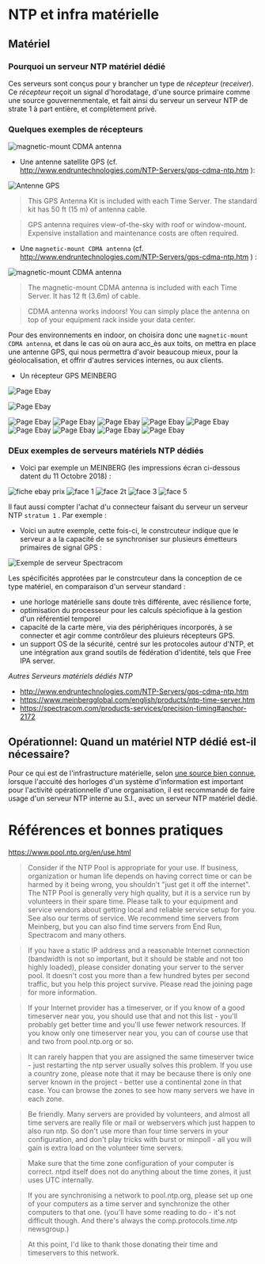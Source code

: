 # NTP et infra matérielle

## Matériel

### Pourquoi un serveur NTP matériel dédié

Ces serveurs sont conçus pour y brancher un type de *récepteur* (*receiver*).
Ce *récepteur* reçoit un signal d'horodatage, d'une source primaire comme une source gouvernenmentale, et fait ainsi du serveur un serveur NTP de strate 1 à part entière, et complètement privé.

### Quelques exemples de récepteurs

![magnetic-mount CDMA antenna](https://github.com/Jean-Baptiste-Lasselle/infra-kytes-underlay/raw/master/ntp/images/serveurs-NTP-exemple-recepteurs.1.png)

* Une antenne satellite GPS (cf. http://www.endruntechnologies.com/NTP-Servers/gps-cdma-ntp.htm ): 

![Antenne GPS](https://github.com/Jean-Baptiste-Lasselle/infra-kytes-underlay/raw/master/ntp/images/AntennaKitTS.jpg)

> This GPS Antenna Kit is included with each Time Server.  The standard kit has 50 ft (15 m) of antenna cable.

> GPS antenna requires view-of-the-sky with roof or window-mount.  Expensive installation and maintenance costs are often required.


* Une `magnetic-mount CDMA antenna` (cf. http://www.endruntechnologies.com/NTP-Servers/gps-cdma-ntp.htm ) : 



![magnetic-mount CDMA antenna](https://github.com/Jean-Baptiste-Lasselle/infra-kytes-underlay/raw/master/ntp/images/PROD_SonomaCdmaAntenna250.jpg)

> The magnetic-mount CDMA antenna is included with each Time Server.  It has 12 ft (3.6m) of cable.

> CDMA antenna works indoors!  You can simply place the antenna on top of your equipment rack inside your data center.




Pour des environnements en indoor, on choisira donc une `magnetic-mount CDMA antenna`, et dans le cas où on aura acc_ès aux toits, on mettra en place une antenne GPS, qui nous permettra d'avoir beaucoup mieux, pour la géolocalisation, et offrir d'autres services internes, ou aux clients.


* Un récepteur GPS MEINBERG

![Page Ebay](https://github.com/Jean-Baptiste-Lasselle/infra-kytes-underlay/raw/master/ntp/images/exemple-recepteur-GPS-MEINBERG/recepteur-GPS-MEINBERG-exemple.png)

![Page Ebay](https://github.com/Jean-Baptiste-Lasselle/infra-kytes-underlay/raw/master/ntp/images/exemple-recepteur-GPS-MEINBERG/s-l1600.jpg)

![Page Ebay](https://github.com/Jean-Baptiste-Lasselle/infra-kytes-underlay/raw/master/ntp/images/exemple-recepteur-GPS-MEINBERG/s-l1600.2.jpg)
![Page Ebay](https://github.com/Jean-Baptiste-Lasselle/infra-kytes-underlay/raw/master/ntp/images/exemple-recepteur-GPS-MEINBERG/s-l1600.3.jpg)
![Page Ebay](https://github.com/Jean-Baptiste-Lasselle/infra-kytes-underlay/raw/master/ntp/images/exemple-recepteur-GPS-MEINBERG/s-l1600.4.jpg)
![Page Ebay](https://github.com/Jean-Baptiste-Lasselle/infra-kytes-underlay/raw/master/ntp/images/exemple-recepteur-GPS-MEINBERG/s-l1600.5.jpg)
![Page Ebay](https://github.com/Jean-Baptiste-Lasselle/infra-kytes-underlay/raw/master/ntp/images/exemple-recepteur-GPS-MEINBERG/s-l1600.6.jpg)
![Page Ebay](https://github.com/Jean-Baptiste-Lasselle/infra-kytes-underlay/raw/master/ntp/images/exemple-recepteur-GPS-MEINBERG/s-l1600.7.jpg)
![Page Ebay](https://github.com/Jean-Baptiste-Lasselle/infra-kytes-underlay/raw/master/ntp/images/exemple-recepteur-GPS-MEINBERG/s-l1600.8.jpg)
![Page Ebay](https://github.com/Jean-Baptiste-Lasselle/infra-kytes-underlay/raw/master/ntp/images/exemple-recepteur-GPS-MEINBERG/s-l1600.9.jpg)
![Page Ebay](https://github.com/Jean-Baptiste-Lasselle/infra-kytes-underlay/raw/master/ntp/images/exemple-recepteur-GPS-MEINBERG/s-l1600.10.jpg)


### DEux exemples de serveurs matériels NTP dédiés

* Voici par exemple un MEINBERG (les impressions écran ci-dessous datent du 11 Octobre 2018) : 

![fiche ebay prix](https://github.com/Jean-Baptiste-Lasselle/infra-kytes-underlay/raw/master/ntp/images/serveurs-NTP-MEINBERG.exemple.ebay.5.png)
![face 1](https://github.com/Jean-Baptiste-Lasselle/infra-kytes-underlay/raw/master/ntp/images/serveurs-NTP-MEINBERG.exemple.ebay.1.png)
![face 2t](https://github.com/Jean-Baptiste-Lasselle/infra-kytes-underlay/raw/master/ntp/images/serveurs-NTP-MEINBERG.exemple.ebay.2.png)
![face 3](https://github.com/Jean-Baptiste-Lasselle/infra-kytes-underlay/raw/master/ntp/images/serveurs-NTP-MEINBERG.exemple.ebay.3.png)
![face 5](https://github.com/Jean-Baptiste-Lasselle/infra-kytes-underlay/raw/master/ntp/images/serveurs-NTP-MEINBERG.exemple.ebay.4.png)

Il faut aussi compter l'achat d'u connecteur faisant du serveur un serveur NTP `stratum 1` . Par exemple :


* Voici un autre exemple, cette fois-ci, le constrcuteur indique que le serveur a a la capacité de se synchroniser sur plusieurs émetteurs primaires de signal GPS : 

![Exemple de serveur Spectracom](https://github.com/Jean-Baptiste-Lasselle/infra-kytes-underlay/raw/master/ntp/images/serveurs-NTP-SPECTRACOM.exemple.1.png)

Les spécificités approtées par le constrcuteur dans la conception de ce type matériel, en comparaison d'un serveur standard : 
* une horloge matérielle sans doute très différente, avec résilience forte,
* optimisation du processeur pour les calculs spéciofique à la gestion d'un référentiel temporel
* capacité de la carte mère, via des périphériques incorporés, à se connecter et agir comme contrôleur des pluieurs récepteurs GPS.
* un support OS de la sécurité, centré sur les protocoles autour d'NTP, et une intégration aux grand soutils de fédération d'identité, tels que Free IPA server.




*Autres Serveurs matériels dédiés NTP*

* http://www.endruntechnologies.com/NTP-Servers/gps-cdma-ntp.htm
* https://www.meinbergglobal.com/english/products/ntp-time-server.htm
* https://spectracom.com/products-services/precision-timing#anchor-2172





## Opérationnel: Quand un matériel NTP dédié est-il nécessaire?

Pour ce qui est de l'infrastructure matérielle, selon [une source bien connue](https://www.pool.ntp.org/en/use.html), lorsque l'accuité des horloges d'un système d'information est important pour l'activité opérationnelle d'une organisation, il est recommandé de faire usage d'un serveur NTP interne au S.I., avec un serveur NTP matériel dédié.

# Références et bonnes pratiques

https://www.pool.ntp.org/en/use.html


> Consider if the NTP Pool is appropriate for your use. If business, organization or human life depends on having correct time or can be harmed by it being wrong, you shouldn't "just get it off the internet". The NTP Pool is generally very high quality, but it is a service run by volunteers in their spare time. Please talk to your equipment and service vendors about getting local and reliable service setup for you. See also our terms of service. We recommend time servers from Meinberg, but you can also find time servers from End Run, Spectracom and many others. 

> If you have a static IP address and a reasonable Internet connection (bandwidth is not so important, but it should be stable and not too highly loaded), please consider donating your server to the server pool. It doesn't cost you more than a few hundred bytes per second traffic, but you help this project survive. Please read the joining page for more information.

> If your Internet provider has a timeserver, or if you know of a good timeserver near you, you should use that and not this list - you'll probably get better time and you'll use fewer network resources. If you know only one timeserver near you, you can of course use that and two from pool.ntp.org or so.

> It can rarely happen that you are assigned the same timeserver twice - just restarting the ntp server usually solves this problem. If you use a country zone, please note that it may be because there is only one server known in the project - better use a continental zone in that case. You can browse the zones to see how many servers we have in each zone.

> Be friendly. Many servers are provided by volunteers, and almost all time servers are really file or mail or webservers which just happen to also run ntp. So don't use more than four time servers in your configuration, and don't play tricks with burst or minpoll - all you will gain is extra load on the volunteer time servers.

> Make sure that the time zone configuration of your computer is correct. ntpd itself does not do anything about the time zones, it just uses UTC internally.

> If you are synchronising a network to pool.ntp.org, please set up one of your computers as a time server and synchronize the other computers to that one. (you'll have some reading to do - it's not difficult though. And there's always the comp.protocols.time.ntp newsgroup.)

> At this point, I'd like to thank those donating their time and timeservers to this network.
